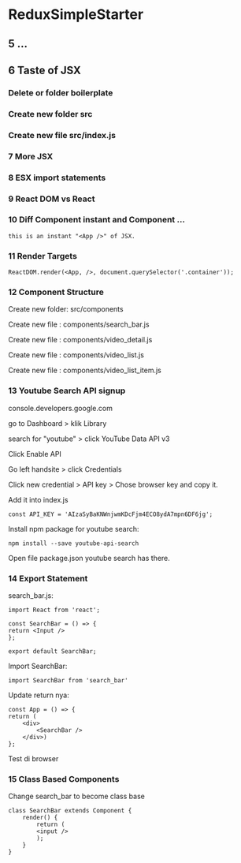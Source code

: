# ReduxSimpleStarter

## 5 ... 

## 6 Taste of JSX

### Delete or folder boilerplate

### Create new folder src

### Create new file src/index.js

### 7 More JSX

### 8 ESX import statements

### 9 React DOM vs React

### 10 Diff Component instant and Component ...

    this is an instant "<App />" of JSX.

### 11 Render Targets

    ReactDOM.render(<App, />, document.querySelector('.container'));

### 12 Component Structure

Create new folder: src/components

Create new file : components/search_bar.js

Create new file : components/video_detail.js    

Create new file : components/video_list.js    

Create new file : components/video_list_item.js

### 13 Youtube Search API signup

console.developers.google.com

go to Dashboard > klik Library

search for "youtube" > click YouTube Data API v3

Click Enable API

Go left handsite > click Credentials

Click new credential > API key > Chose browser key and copy it.

Add it into index.js

    const API_KEY = 'AIzaSyBaKNWnjwmKDcFjm4ECO8ydA7mpn6DF6jg';

Install npm package for youtube search:

    npm install --save youtube-api-search    

Open file package.json youtube search has there.

### 14 Export Statement

search_bar.js:

    import React from 'react';

    const SearchBar = () => {
    return <Input />
    };

    export default SearchBar;

Import SearchBar:

    import SearchBar from 'search_bar'

Update return nya:

    const App = () => {
    return (
        <div>
            <SearchBar />
        </div>)
    };

Test di browser        

### 15 Class Based Components

Change search_bar to become class base 

    class SearchBar extends Component {
        render() {
            return (
            <input />
            );
        }
    }

    